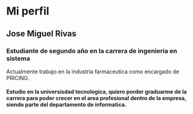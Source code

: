 # Mi perfil
## Jose Miguel Rivas
### Estudiante de segundo año en la carrera de ingenieria en sistema
Actualmente trabajo en la industria farmaceutica como encargado de PRICING.

#### Estudio en la universisdad tecnologica, quiero porder graduarme de la carrera para poder crecer en el area profesional dentro de la empresa, siendo parte del departamento de informatica.
